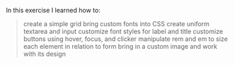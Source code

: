 In this exercise I learned how to:

>create a simple grid
>bring custom fonts into CSS
>create uniform textarea and input
>customize font styles for label and title
>customize buttons using hover, focus, and clicker
>manipulate rem and em to size each element in relation to form
>bring in a custom image and work with its design
